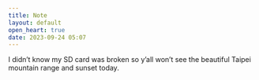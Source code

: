 ```yaml
---
title: Note
layout: default
open_heart: true
date: 2023-09-24 05:07
---
```


I didn’t know my SD card was broken so y’all won’t see the beautiful Taipei mountain range and sunset today.
